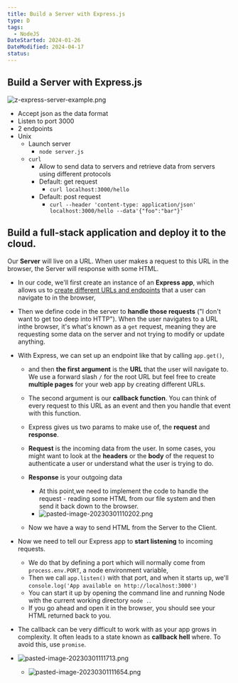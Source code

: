 ```yaml
---
title: Build a Server with Express.js
type: D
tags:
  - NodeJS
DateStarted: 2024-01-26
DateModified: 2024-04-17
status: 
---
```


## Build a Server with Express.js

![z-express-server-example.png](https://cdn.jsdelivr.net/gh/jenniferwonder/bimg/full-stack/z-express-server-example.png)

- Accept json as the data format
- Listen to port 3000
- 2 endpoints
- Unix
  - Launch server
    - `node server.js`
  - `curl`
    - Allow to send data to servers and retrieve data from servers using different protocols
    - Default: get request
      - `curl localhost:3000/hello`
    - Default: post request
      - `curl --header 'content-type: application/json' localhost:3000/hello --data'{"foo":"bar"}'`

## Build a full-stack application and deploy it to the cloud.

Our **Server** will live on a URL. When user makes a request to this URL in the browser, the Server will response with some HTML.

- In our code, we'll first create an instance of an **Express app**, which allows us to <u>create different URLs and endpoints</u> that a user can navigate to in the browser,
- Then we define code in the server to **handle those requests** ("I don't want to get too deep into HTTP"). When the user navigates to a URL inthe browser, it's what's known as a `get` request, meaning they are requesting some data on the server and not trying to modify or update anything.
- With Express, we can set up an endpoint like that by calling `app.get()`,

  - and then **the first argument** is the **URL** that the user will navigate to. We use a forward slash `/` for the root URL but feel free to create **multiple pages** for your web app by creating different URLs.
  - The second argument is our **callback function**. You can think of every request to this URL as an event and then you handle that event with this function.
  - Express gives us two params to make use of, the **request** and **response**.
  - **Request** is the incoming data from the user. In some cases, you might want to look at the **headers** or the **body** of the request to authenticate a user or understand what the user is trying to do.
  - **Response** is your outgoing data

    - At this point,we need to implement the code to handle the request - reading some HTML from our file system and then send it back down to the browser.
    - ![pasted-image-20230301110202.png](https://cdn.jsdelivr.net/gh/jenniferwonder/bimg/full-stack/pasted-image-20230301110202.png)

  - Now we have a way to send HTML from the Server to the Client.

- Now we need to tell our Express app to **start listening** to incoming requests.
  - We do that by defining a port which will normally come from `process.env.PORT`, a node environment variable,
  - Then we call `app.listen()` with that port, and when it starts up, we'll `console.log('App available on http://localhost:3000')`
  - You can start it up by opening the command line and running Node with the current working directory `node .`.
  - If you go ahead and open it in the browser, you should see your HTML returned back to you.
- The callback can be very difficult to work with as your app grows in complexity. It often leads to a state known as **callback hell** where. To avoid this, use `promise`.

- ![pasted-image-20230301111713.png](https://cdn.jsdelivr.net/gh/jenniferwonder/bimg/full-stack/pasted-image-20230301111713.png)
  - ![pasted-image-20230301111654.png](https://cdn.jsdelivr.net/gh/jenniferwonder/bimg/full-stack/pasted-image-20230301111654.png)
